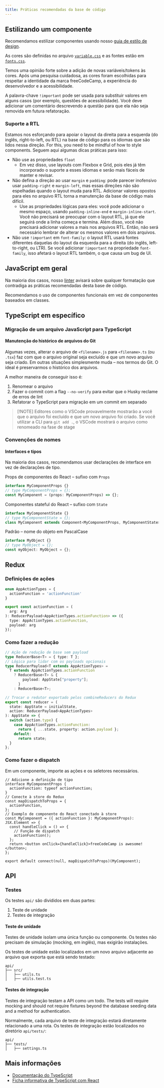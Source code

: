 ```yaml
---
title: Práticas recomendadas da base de código
---
```


## Estilizando um componente

Recomendamos estilizar componentes usando nosso [guia de estilo de design](https://design-style-guide.freecodecamp.org/).

As cores são definidas no arquivo [`variable.css`](/client/src/components/layouts/variables.css) e as fontes estão em [`fonts.css`](/client/src/components/layouts/fonts.css).

Temos uma opinião forte sobre a adição de novas variáveis/tokens às cores. Após uma pesquisa cuidadosa, as cores foram escolhidas para respeitar a identidade da marca freeCodeCamp, a experiência do desenvolvedor e a acessibilidade.

A palavra-chave `!important` pode ser usada para substituir valores em alguns casos (por exemplo, questões de acessibilidade). Você deve adicionar um comentário descrevendo a questão para que ela não seja removida em futura refatoração.

### Suporte a RTL

Estamos nos esforçando para apoiar o layout da direita para a esquerda (do inglês, right-to-left, ou RTL) na base de código para os idiomas que são lidos nessa direção. For this, you need to be mindful of how to style components. Seguem aqui algumas dicas práticas para isso:

- Não use as propriedades `float`
  - Em vez disso, use layouts com Flexbox e Grid, pois eles já têm incorporado o suporte a esses idiomas e serão mais fáceis de manter e revisar.
- Não defina a direção ao usar `margin` e `padding`: pode parecer inofensivo usar `padding-right` e `margin-left`, mas essas direções não são espelhadas quando o layout muda para RTL. Adicionar valores opostos para eles no arquivo RTL torna a manutenção da base de código mais difícil.
  - Use as propriedades lógicas para eles: você pode adicionar o mesmo espaço, usando `padding-inline-end` e `margin-inline-start`. Você não precisará se preocupar com o layout RTL, já que ele seguirá onde a linha começa e termina. Além disso, você não precisará adicionar valores a mais nos arquivos RTL. Então, não será necessário lembrar de alterar os mesmos valores em dois arquivos.
- Não use `!important` em `font-family`: o layout RTL usará fontes diferentes daquelas do layout da esquerda para a direita (do inglês, left-to-right, ou LTR). Se você adicionar `!important` na propriedade `font-family`, isso afetará o layout RTL também, o que causa um bug de UI.

## JavaScript em geral

Na maioria dos casos, nosso [linter](how-to-setup-freecodecamp-locally#follow-these-steps-to-get-your-development-environment-ready) avisará sobre qualquer formatação que contradiga as práticas recomendadas desta base de código.

Recomendamos o uso de componentes funcionais em vez de componentes baseados em classes.

## TypeScript em específico

### Migração de um arquivo JavaScript para TypeScript

#### Manutenção do histórico de arquivos do Git

Algumas vezes, alterar o arquivo de `<filename>.js` para `<filename>.ts` (ou `.tsx`) faz com que o arquivo original seja excluído e que um novo arquivo seja criado. Em outras situações simplesmente muda – nos termos do Git. O ideal é preservarmos o histórico dos arquivos.

A melhor maneira de conseguir isso é:

1. Renomear o arquivo
2. Fazer o commit com a flag `--no-verify` para evitar que o Husky reclame de erros de lint
3. Refatorar o TypeScript para migração em um commit em separado

> [!NOTE] Editores como o VSCode provavelmente mostrarão a você que o arquivo foi excluído e que um novo arquivo foi criado. Se você utilizar a CLI para `git add .`, o VSCode mostrará o arquivo como renomeado na fase de stage

### Convenções de nomes

#### Interfaces e tipos

Na maioria dos casos, recomendamos usar declarações de interface em vez de declarações de tipo.

Props de componentes do React – sufixo com `Props`

```typescript
interface MyComponentProps {}
// type MyComponentProps = {};
const MyComponent = (props: MyComponentProps) => {};
```

Componentes stateful do React – sufixo com `State`

```typescript
interface MyComponentState {}
// type MyComponentState = {};
class MyComponent extends Component<MyComponentProps, MyComponentState> {}
```

Padrão – nome do objeto em PascalCase

```typescript
interface MyObject {}
// type MyObject = {};
const myObject: MyObject = {};
```

<!-- #### Redux Actions -->

<!-- TODO: Once refactored to TS, showcase naming convention for Reducers/Actions and how to type dispatch funcs -->

## Redux

### Definições de ações

```typescript
enum AppActionTypes = {
  actionFunction = 'actionFunction'
}

export const actionFunction = (
  arg: Arg
): ReducerPayload<AppActionTypes.actionFunction> => ({
  type: AppActionTypes.actionFunction,
  payload: arg
});
```

### Como fazer a redução

```typescript
// Ação de redução de base sem payload
type ReducerBase<T> = { type: T };
// Lógica para lidar com os payloads opcionais
type ReducerPayload<T extends AppActionTypes> =
  T extends AppActionTypes.actionFunction
    ? ReducerBase<T> & {
        payload: AppState["property"];
      }
    : ReducerBase<T>;

// Trocar o redutor exportado pelos combineReducers do Redux
export const reducer = (
  state: AppState = initialState,
  action: ReducerPayload<AppActionTypes>
): AppState => {
  switch (action.type) {
    case AppActionTypes.actionFunction:
      return { ...state, property: action.payload };
    default:
      return state;
  }
};
```

### Como fazer o dispatch

Em um componente, importe as ações e os seletores necessários.

```tsx
// Adicione a definição de tipo
interface MyComponentProps {
  actionFunction: typeof actionFunction;
}
// Conecte à store do Redux
const mapDispatchToProps = {
  actionFunction,
};
// Exemplo de componente do React conectado à store
const MyComponent = ({ actionFunction }: MyComponentProps): JSX.Element => {
  const handleClick = () => {
    // Função de dispatch
    actionFunction();
  };
  return <button onClick={handleClick}>freeCodeCamp is awesome!</button>;
};

export default connect(null, mapDispatchToProps)(MyComponent);
```

<!-- ### Redux Types File -->
<!-- The types associated with the Redux store state are located in `client/src/redux/types.ts`... -->

## API

### Testes

Os testes `api/` são divididos em duas partes:

1. Teste de unidade
2. Testes de integração

#### Teste de unidade

Testes de unidade isolam uma única função ou componente. Os testes não precisam de simulação (mocking, em inglês), mas exigirão instalações.

Os testes de unidade estão localizados em um novo arquivo adjacente ao arquivo que exporta que está sendo testado:

```text
api/
├── src/
│   ├── utils.ts
│   ├── utils.test.ts
```

#### Testes de integração

Testes de integração testam a API como um todo. The tests will require mocking and should not require fixtures beyond the database seeding data and a method for authentication.

Normalmente, cada arquivo de teste de integração estará diretamente relacionado a uma rota. Os testes de integração estão localizados no diretório `api/tests/`:

```text
api/
├── tests/
│   ├── settings.ts
```

## Mais informações

- [Documentação do TypeScript](https://www.typescriptlang.org/docs/)
- [Ficha informativa de TypeScript com React](https://github.com/typescript-cheatsheets/react#readme)

